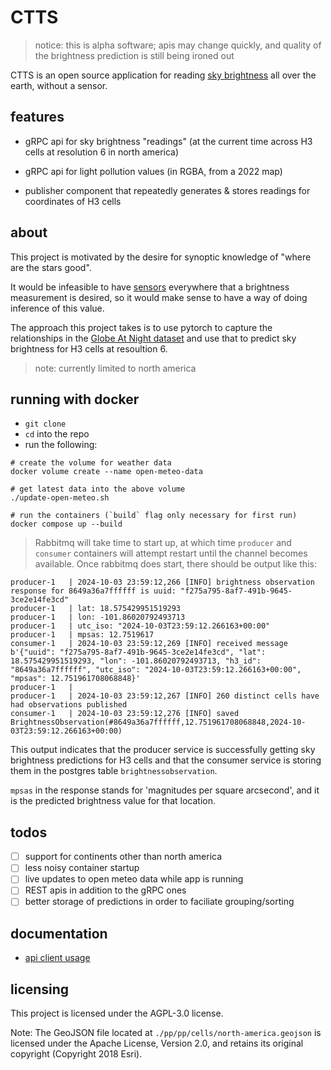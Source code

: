 # CTTS

> notice: this is alpha software; apis may change quickly, and quality of the brightness prediction is still being ironed out

CTTS is an open source application for reading [sky brightness](https://en.wikipedia.org/wiki/Sky_brightness) all over the
earth, without a sensor.

## features

* gRPC api for sky brightness "readings" (at the current time across H3 cells at resolution 6 in north america)

* gRPC api for light pollution values (in RGBA, from a 2022 map)

* publisher component that repeatedly generates & stores readings for coordinates of H3 cells

## about

This project is motivated by the desire for synoptic knowledge of "where are the stars good".

It would be infeasible to have [sensors](http://unihedron.com/projects/darksky/TSL237-E32.pdf)
everywhere that a brightness measurement is desired, so it would make sense to have a way of
doing inference of this value.


The approach this project takes is to use pytorch to capture the relationships in the [Globe At Night
dataset](https://globeatnight.org/maps-data/) and use that to predict sky brightness for H3
cells at resoultion 6. 

> note: currently limited to north america

## running with docker

- `git clone`
- `cd` into the repo
- run the following:

```shell
# create the volume for weather data
docker volume create --name open-meteo-data

# get latest data into the above volume
./update-open-meteo.sh

# run the containers (`build` flag only necessary for first run)
docker compose up --build
```

> Rabbitmq will take time to start up, at which time `producer` and `consumer` containers will attempt restart until the channel becomes available.
> Once rabbitmq does start, there should be output like this:

```log
producer-1   | 2024-10-03 23:59:12,266 [INFO] brightness observation response for 8649a36a7ffffff is uuid: "f275a795-8af7-491b-9645-3ce2e14fe3cd"
producer-1   | lat: 18.575429951519293
producer-1   | lon: -101.86020792493713
producer-1   | utc_iso: "2024-10-03T23:59:12.266163+00:00"
producer-1   | mpsas: 12.7519617
consumer-1   | 2024-10-03 23:59:12,269 [INFO] received message b'{"uuid": "f275a795-8af7-491b-9645-3ce2e14fe3cd", "lat": 18.575429951519293, "lon": -101.86020792493713, "h3_id": "8649a36a7ffffff", "utc_iso": "2024-10-03T23:59:12.266163+00:00", "mpsas": 12.751961708068848}'
producer-1   | 
producer-1   | 2024-10-03 23:59:12,267 [INFO] 260 distinct cells have had observations published
consumer-1   | 2024-10-03 23:59:12,276 [INFO] saved BrightnessObservation(#8649a36a7ffffff,12.751961708068848,2024-10-03T23:59:12.266163+00:00)
```

This output indicates that the producer service is successfully getting sky brightness predictions
for H3 cells and that the consumer service is storing them in the postgres table `brightnessobservation`.

`mpsas` in the response stands for 'magnitudes per square arcsecond', and it is the predicted brightness
value for that location.

## todos

- [ ] support for continents other than north america
- [ ] less noisy container startup
- [ ] live updates to open meteo data while app is running
- [ ] REST apis in addition to the gRPC ones
- [ ] better storage of predictions in order to faciliate grouping/sorting

## documentation

- [api client usage](./api/README.md)

## licensing

This project is licensed under the AGPL-3.0 license.

Note: The GeoJSON file located at `./pp/pp/cells/north-america.geojson` is licensed under the Apache License, Version 2.0, and retains its original copyright (Copyright 2018 Esri).

